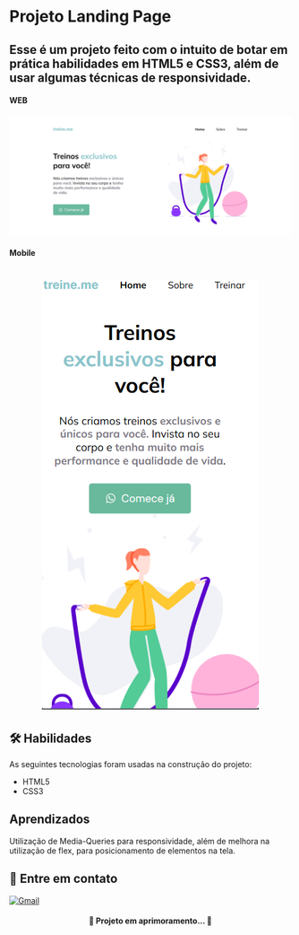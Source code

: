 # Projeto Landing Page

## Esse é um projeto feito com o intuito de botar em prática habilidades em HTML5 e CSS3, além de usar algumas técnicas de responsividade.


#### WEB
![App Screenshot](imagens/projetolandindgpage.png)

#### Mobile
<h1 align="center">
  <img alt="Versão mobile do projeto" title="treine.memobile" src="imagens/projetolandindgpagemobile.png" />
</h1>

## 🛠 Habilidades
As seguintes tecnologias foram usadas na construção do projeto:

- HTML5
- CSS3


## Aprendizados

Utilização de Media-Queries para responsividade, além de melhora na utilização de flex, para posicionamento de elementos na tela.


## 🔗 Entre em contato
[![Gmail](https://img.shields.io/badge/Gmail-333333?style=for-the-badge&logo=gmail&logoColor=red)](mailto:colaco.samuel8@gmail.com)

<h4 align="center"> 
	🚧  Projeto em aprimoramento...  🚧
</h4>
